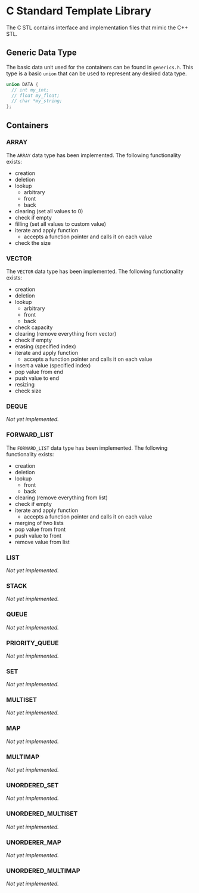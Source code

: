# C Standard Template Library

The C STL contains interface and implementation files that mimic the C++ STL.

## Generic Data Type

The basic data unit used for the containers can be found in `generics.h`. This type is a basic `union` that can be used to represent any desired data type.

```c
union DATA {
  // int my_int;
  // float my_float;
  // char *my_string;
};
```

## Containers

### ARRAY
The `ARRAY` data type has been implemented. The following functionality exists:

* creation
* deletion
* lookup
  * arbitrary
  * front
  * back
* clearing (set all values to 0)
* check if empty
* filling (set all values to custom value)
* iterate and apply function
  * accepts a function pointer and calls it on each value
* check the size

### VECTOR
The `VECTOR` data type has been implemented. The following functionality exists:

* creation
* deletion
* lookup
  * arbitrary
  * front
  * back
* check capacity
* clearing (remove everything from vector)
* check if empty
* erasing (specified index)
* iterate and apply function
  * accepts a function pointer and calls it on each value
* insert a value (specified index)
* pop value from end
* push value to end
* resizing
* check size

### DEQUE
*Not yet implemented.*

### FORWARD_LIST
The `FORWARD_LIST` data type has been implemented. The following functionality exists:

* creation
* deletion
* lookup
  * front
  * back
* clearing (remove everything from list)
* check if empty
* iterate and apply function
  * accepts a function pointer and calls it on each value
* merging of two lists
* pop value from front
* push value to front
* remove value from list

### LIST
*Not yet implemented.*

### STACK
*Not yet implemented.*

### QUEUE
*Not yet implemented.*

### PRIORITY_QUEUE
*Not yet implemented.*

### SET
*Not yet implemented.*

### MULTISET
*Not yet implemented.*

### MAP
*Not yet implemented.*

### MULTIMAP
*Not yet implemented.*

### UNORDERED_SET
*Not yet implemented.*

### UNORDERED_MULTISET
*Not yet implemented.*

### UNORDERER_MAP
*Not yet implemented.*

### UNORDERED_MULTIMAP
*Not yet implemented.*

